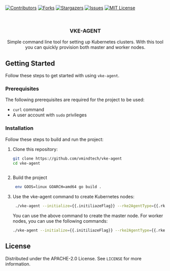<a name="readme-top"></a>

[![Contributors][contributors-shield]][contributors-url]
[![Forks][forks-shield]][forks-url]
[![Stargazers][stars-shield]][stars-url]
[![Issues][issues-shield]][issues-url]
[![MIT License][license-shield]][license-url]



<!-- PROJECT LOGO -->
<br />
<div align="center">

  <h3 align="center">VKE-AGENT</h3>

  <p align="center">
    Simple command line tool for setting up Kubernetes clusters. With this tool you can quickly provision both master and worker nodes.
    <br />
  </p>
</div>

## Getting Started

Follow these steps to get started with using `vke-agent`.

### Prerequisites

The following prerequisites are required for the project to be used:

- `curl` command
- A user account with `sudo` privileges

### Installation

Follow these steps to build and run the project:

1. Clone this repository:

   ```bash
   git clone https://github.com/vmindtech/vke-agent
   cd vke-agent
  

2. Build the project
   ```bash
    env GOOS=linux GOARCH=amd64 go build .
    ```
3. Use the vke-agent command to create Kubernetes nodes:
   ```bash
    ./vke-agent --initialize={{.initiliazeFlag}} --rke2AgentType={{.rke2AgentType}} --rke2Token={{.rke2Token}} --serverAddress={{.serverAddress}} --kubeversion={{.kubeVersion}} --tlsSan={{.serverAddress}} --rke2ClusterName={{.clusterName}} --rke2ClusterUUID={{.clusterUUID}} --rke2ClusterProjectUUID={{.projectUUID}} --rke2AgentVKEAPIEndpoint={{.vkeAPIEndpoint}} --rke2AgentVKEAPIAuthToken={{.authToken}} --rke2NodeLabel={{.rke2NodeLabel}} --vkeCloudAuthURL={{.vkeCloudAuthURL}} --clusterAutoscalerVersion={{.clusterAutoscalerVersion}} --cloudProviderVkeVersion={{.cloudProviderVkeVersion}} --applicationCredentialID={{.applicationCredentialID}} --applicationCredentialKey={{.applicationCredentialKey}}
    ```
   You can use the above command to create the master node. For worker nodes, you can use the following commands:
      ```bash
    ./vke-agent --initialize={{.initiliazeFlag}} --rke2AgentType={{.rke2AgentType}} --rke2Token={{.rke2Token}} --serverAddress={{.serverAddress}} --kubeversion={{.kubeVersion}} --tlsSan={{.serverAddress}} --rke2ClusterName={{.clusterName}} --rke2ClusterUUID={{.clusterUUID}} --rke2ClusterProjectUUID={{.projectUUID}} --rke2AgentVKEAPIEndpoint={{.vkeAPIEndpoint}} --rke2AgentVKEAPIAuthToken={{.authToken}} --rke2NodeLabel={{.rke2NodeLabel}} --vkeCloudAuthURL={{.vkeCloudAuthURL}} --clusterAutoscalerVersion={{.clusterAutoscalerVersion}} --cloudProviderVkeVersion={{.cloudProviderVkeVersion}} --applicationCredentialID={{.applicationCredentialID}} --applicationCredentialKey={{.applicationCredentialKey}}
    ```

<!-- LICENSE -->
## License

Distributed under the APACHE-2.0 License. See `LICENSE` for more information.


[contributors-shield]: https://img.shields.io/github/contributors/vmindtech/vke-agent?style=for-the-badge
[contributors-url]: https://github.com/vmindtech/vke-agent/graphs/contributors
[forks-shield]: https://img.shields.io/github/forks/vmindtech/vke-agent?style=for-the-badge
[forks-url]: https://github.com/vmindtech/vke-agent/network/members
[stars-shield]: https://img.shields.io/github/stars/vmindtech/vke-agent?style=for-the-badge
[stars-url]: https://github.com/vmindtech/vke-agent/stargazers
[issues-shield]: https://img.shields.io/github/issues/vmindtech/vke-agent?style=for-the-badge
[issues-url]: https://github.com/vmindtech/vke-agent/issues
[license-shield]: https://img.shields.io/github/license/vmindtech/vke-agent?style=for-the-badge
[license-url]: https://github.com/vmindtech/vke-agent/blob/main/LICENSE